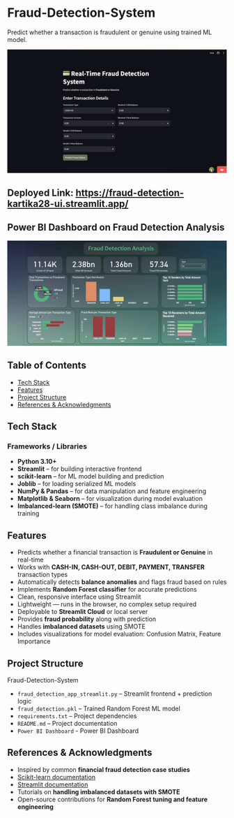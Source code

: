 # Fraud-Detection-System
Predict whether a transaction is fraudulent or genuine using trained ML model.

<img src="https://github.com/kartika28-ui/Fraud-Detection-System/blob/main/fraud-detection.png" width="700"/> 

## Deployed Link: https://fraud-detection-kartika28-ui.streamlit.app/

## Power BI Dashboard on Fraud Detection Analysis
<img src="https://github.com/kartika28-ui/Fraud-Detection-System/blob/main/fraud-detection-dashboard.jpeg" width="700">

## Table of Contents

- [Tech Stack](#tech-stack-)
- [Features](#features-)
- [Project Structure](#project-structure-)
- [References & Acknowledgments](#references--acknowledgments-)


## Tech Stack

### Frameworks / Libraries
- **Python 3.10+**
- **Streamlit** – for building interactive frontend
- **scikit-learn** – for ML model building and prediction
- **Joblib** – for loading serialized ML models
- **NumPy & Pandas** – for data manipulation and feature engineering
- **Matplotlib & Seaborn** – for visualization during model evaluation
- **Imbalanced-learn (SMOTE)** – for handling class imbalance during training


## Features

- Predicts whether a financial transaction is **Fraudulent or Genuine** in real-time
- Works with **CASH-IN, CASH-OUT, DEBIT, PAYMENT, TRANSFER** transaction types
- Automatically detects **balance anomalies** and flags fraud based on rules
- Implements **Random Forest classifier** for accurate predictions
- Clean, responsive interface using Streamlit
- Lightweight — runs in the browser, no complex setup required
- Deployable to **Streamlit Cloud** or local server
- Provides **fraud probability** along with prediction
- Handles **imbalanced datasets** using SMOTE
- Includes visualizations for model evaluation: Confusion Matrix, Feature Importance


## Project Structure

Fraud-Detection-System
- `fraud_detection_app_streamlit.py`  – Streamlit frontend + prediction logic  
- `fraud_detection.pkl`              – Trained Random Forest ML model  
- `requirements.txt`                 – Project dependencies  
- `README.md`                         – Project documentation  
- `Power BI Dashboard`                - Power BI Dashboard


## References & Acknowledgments

- Inspired by common **financial fraud detection case studies**
- [Scikit-learn documentation](https://scikit-learn.org/stable/documentation.html)  
- [Streamlit documentation](https://docs.streamlit.io/)  
- Tutorials on **handling imbalanced datasets with SMOTE**
- Open-source contributions for **Random Forest tuning and feature engineering**
